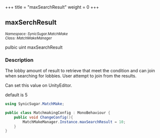 +++
title = "maxSearchResult"
weight = 0
+++
## maxSerchResult
<small>*Namespace: SynicSugar.MatchMake* <br>
*Class: MatchMakeManager* </small>

pulbic uint maxSearchResult


### Description
The lobby amount of result to retrieve that meet the condition and can join when searching for lobbies. User attempt to join from the results. 

Can set this value on UnityEditor.

default is 5


```cs
using SynicSugar.MatchMake;

public class MatchmakingConfig : MonoBehaviour {
    public void ChangeConfig(){
        MatchMakeManager.Instance.maxSearchResult = 10;
    }
}
```